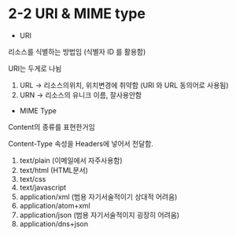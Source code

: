 # 2-2 URI & MIME type

* URI

리소스를 식별하는 방법임 (식별자 ID 를 활용함)

URI는 두게로 나뉨

1. URL -> 리소스의위치, 위치변경에 취약함 (URI 와 URL 동의어로 사용됨)
2. URN -> 리소스의 유니크 이름, 잘사용안함

* MIME Type

Content의 종류를 표현한거임

Content-Type 속성을 Headers에 넣어서 전달함.

1. text/plain (이메일에서 자주사용함)
2. text/html (HTML문서)
3. text/css
4. text/javascript
5. application/xml (범용 자기서술적이기 상대적 어려움)
6. application/atom+xml
7. application/json (범용 자기서술적이지 굉장히 어려움)
8. application/dns+json
